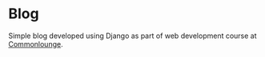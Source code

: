 # Blog

Simple blog developed using Django as part of web development course at [Commonlounge](https://www.commonlounge.com/discussion/8053bde657804a6b9135c0d781c9d2c7).
